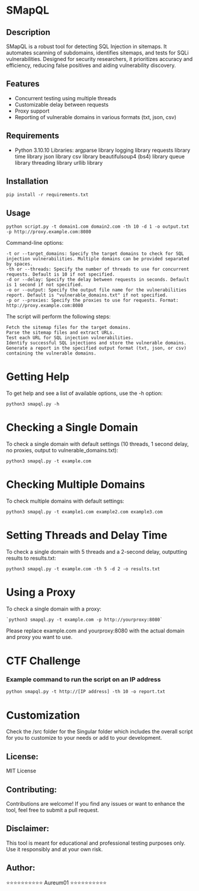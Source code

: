 # SMapQL

## Description
SMapQL is a robust tool for detecting SQL Injection in sitemaps. It automates scanning of subdomains, identifies sitemaps, and tests for SQLi vulnerabilities. Designed for security researchers, it prioritizes accuracy and efficiency, reducing false positives and aiding vulnerability discovery.

## Features

- Concurrent testing using multiple threads
- Customizable delay between requests
- Proxy support
- Reporting of vulnerable domains in various formats (txt, json, csv)

## Requirements

- Python 3.10.10
Libraries:
argparse library
logging library
requests library
time library
json library
csv library
beautifulsoup4 (bs4) library
queue library
threading library
urllib library

## Installation


`pip install -r requirements.txt`


## Usage

`python script.py -t domain1.com domain2.com -th 10 -d 1 -o output.txt -p http://proxy.example.com:8080`

Command-line options:

    -t or --target_domains: Specify the target domains to check for SQL injection vulnerabilities. Multiple domains can be provided separated by spaces.
    -th or --threads: Specify the number of threads to use for concurrent requests. Default is 10 if not specified.
    -d or --delay: Specify the delay between requests in seconds. Default is 1 second if not specified.
    -o or --output: Specify the output file name for the vulnerabilities report. Default is "vulnerable_domains.txt" if not specified.
    -p or --proxies: Specify the proxies to use for requests. Format: http://proxy.example.com:8080

The script will perform the following steps:

    Fetch the sitemap files for the target domains.
    Parse the sitemap files and extract URLs.
    Test each URL for SQL injection vulnerabilities.
    Identify successful SQL injections and store the vulnerable domains.
    Generate a report in the specified output format (txt, json, or csv) containing the vulnerable domains.

# Getting Help

To get help and see a list of available options, use the -h option:

`python3 smapql.py -h`

# Checking a Single Domain

To check a single domain with default settings (10 threads, 1 second delay, no proxies, output to vulnerable_domains.txt):

`python3 smapql.py -t example.com`

# Checking Multiple Domains

To check multiple domains with default settings:

`python3 smapql.py -t example1.com example2.com example3.com`

# Setting Threads and Delay Time

To check a single domain with 5 threads and a 2-second delay, outputting results to results.txt:

`python3 smapql.py -t example.com -th 5 -d 2 -o results.txt`

# Using a Proxy

To check a single domain with a proxy:

    `python3 smapql.py -t example.com -p http://yourproxy:8080`

Please replace example.com and yourproxy:8080 with the actual domain and proxy you want to use.

# CTF Challenge
### Example command to run the script on an IP address

`python smapql.py -t http://[IP address] -th 10 -o report.txt`

# Customization

Check the /src folder for the Singular folder which includes the overall script for you to customize to your needs or add to your development.

## License:

MIT License

## Contributing:

Contributions are welcome! If you find any issues or want to enhance the tool, feel free to submit a pull request.

## Disclaimer:

This tool is meant for educational and professional testing purposes only. Use it responsibly and at your own risk.

## Author:

⭐⭐⭐⭐⭐⭐⭐⭐⭐⭐
        Aureum01
⭐⭐⭐⭐⭐⭐⭐⭐⭐⭐

